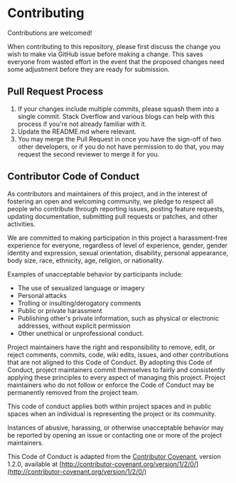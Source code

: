 # Contributing

Contributions are welcomed! 

When contributing to this repository, please first discuss the change you wish to make via GitHub
issue before making a change.  This saves everyone from wasted effort in the event that the proposed
changes need some adjustment before they are ready for submission.

## Pull Request Process

1. If your changes include multiple commits, please squash them into a single commit.  Stack Overflow
   and various blogs can help with this process if you're not already familiar with it.
2. Update the README.md where relevant.
3. You may merge the Pull Request in once you have the sign-off of two other developers, or if you 
   do not have permission to do that, you may request the second reviewer to merge it for you.

## Contributor Code of Conduct

As contributors and maintainers of this project, and in the interest of fostering an open and 
welcoming community, we pledge to respect all people who contribute through reporting issues, 
posting feature requests, updating documentation, submitting pull requests or patches, and other 
activities.

We are committed to making participation in this project a harassment-free experience for everyone, 
regardless of level of experience, gender, gender identity and expression, sexual orientation, 
disability, personal appearance, body size, race, ethnicity, age, religion, or nationality.

Examples of unacceptable behavior by participants include:

* The use of sexualized language or imagery
* Personal attacks
* Trolling or insulting/derogatory comments
* Public or private harassment
* Publishing other's private information, such as physical or electronic addresses, without explicit
  permission
* Other unethical or unprofessional conduct.

Project maintainers have the right and responsibility to remove, edit, or reject comments, commits, 
code, wiki edits, issues, and other contributions that are not aligned to this Code of Conduct. By 
adopting this Code of Conduct, project maintainers commit themselves to fairly and consistently 
applying these principles to every aspect of managing this project. Project maintainers who do not 
follow or enforce the Code of Conduct may be permanently removed from the project team.

This code of conduct applies both within project spaces and in public spaces when an individual is 
representing the project or its community.

Instances of abusive, harassing, or otherwise unacceptable behavior may be reported by opening an 
issue or contacting one or more of the project maintainers.

This Code of Conduct is adapted from the [Contributor Covenant](http://contributor-covenant.org), 
version 1.2.0, available at 
[http://contributor-covenant.org/version/1/2/0/](http://contributor-covenant.org/version/1/2/0/)